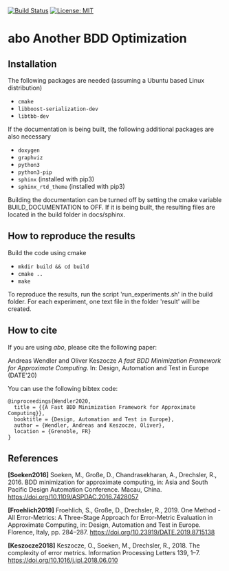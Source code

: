 [![Build Status](https://img.shields.io/github/workflow/status/keszocze/abo/main-ci)](https://github.com/keszocze/abo/actions)
[![License: MIT](https://img.shields.io/badge/License-MIT-green.svg)](https://opensource.org/licenses/MIT)

# abo Another BDD Optimization

## Installation
The following packages are needed (assuming a Ubuntu based Linux distribution)

* `cmake`
* `libboost-serialization-dev`
* `libtbb-dev`

If the documentation is being built, the following additional packages are also necessary

* `doxygen`
* `graphviz`
* `python3`
* `python3-pip`
* `sphinx` (installed with pip3)
* `sphinx_rtd_theme` (installed with pip3)

Building the documentation can be turned off by setting the cmake variable BUILD_DOCUMENTATION to OFF.
If it is being built, the resulting files are located in the build folder in docs/sphinx.

## How to reproduce the results
Build the code using cmake
* ```mkdir build && cd build```
* ```cmake ..```
* ```make```

To reproduce the results, run the script 'run_experiments.sh' in the build folder.
For each experiment, one text file in the folder 'result' will be created.

## How to cite

If you are using *abo*, please cite the following paper:

Andreas Wendler and Oliver Keszocze *A fast BDD Minimization Framework for Approximate Computing*. 
In: Design, Automation and Test in Europe (DATE'20) 

You can use the following bibtex code:
```
@inproceedings{Wendler2020,
  title = {{A Fast BDD Minimization Framework for Approximate Computing}},
  booktitle = {Design, Automation and Test in Europe},
  author = {Wendler, Andreas and Keszocze, Oliver},
  location = {Grenoble, FR}
}
```

## References

**[Soeken2016]** 
Soeken, M., Große, D., Chandrasekharan, A., Drechsler, R., 2016. BDD minimization for approximate computing, in: Asia and South Pacific Design Automation Conference. Macau, China. https://doi.org/10.1109/ASPDAC.2016.7428057

**[Froehlich2019]** 
Froehlich, S., Große, D., Drechsler, R., 2019. One Method - All Error-Metrics: A Three-Stage Approach for Error-Metric Evaluation in Approximate Computing, in: Design, Automation and Test in Europe. Florence, Italy, pp. 284–287. https://doi.org/10.23919/DATE.2019.8715138

**[Keszocze2018]**
Keszocze, O., Soeken, M., Drechsler, R., 2018. The complexity of error metrics. Information Processing Letters 139, 1–7. https://doi.org/10.1016/j.ipl.2018.06.010
